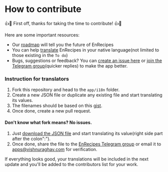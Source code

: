 # How to contribute

:+1::tada: First off, thanks for taking the time to contribute! :+1::tada:

Here are some important resources:

-   Our [roadmap](https://github.com/vishnuraghavb/EnRecipes/projects/1) will tell you the future of EnRecipes
-   You can help [translate](https://github.com/vishnuraghavb/EnRecipes/projects/2) EnRecipes in your native language(not limited to those existing in the `To do`)
-   Bugs, suggestions or feedback? You can [create an issue here](https://github.com/vishnuraghavb/EnRecipes/issues) or [join the Telegram group](http://t.me/enrecipes)(quicker replies) to make the app better.

### Instruction for translators

1.  Fork this repository and head to the `app/i18n` folder.
2.  Create a new JSON file or duplicate any existing file and start translating its values.
3.  The filenames should be based on this [gist](https://gist.github.com/vishnuraghavb/bf27b068acc35e331adfba66d18e2094).
4.  Once done, create a new pull request.

#### Don't know what fork means? No issues.

1.  Just [download the JSON file](https://raw.githubusercontent.com/vishnuraghavb/EnRecipes/main/app/i18n/en.default.json) and start translating its value(right side part after the colon":").
2.  Once done, share the file to the [EnRecipes Telegram group](http://t.me/enrecipes) or email it to apps@vishnuraghav.com for verification.

If everything looks good, your translations will be included in the next update and you'll be added to the contributors list for your work.
